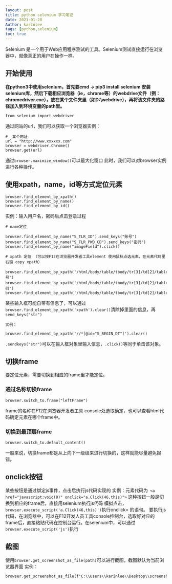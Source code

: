 ```yaml
---
layout: post
title: python selenium 学习笔记
date: 2021-01-28
Author: karinlee
tags: [python,selenium]
toc: true
---
```

Selenium 是一个用于Web应用程序测试的工具。Selenium测试直接运行在浏览器中，就像真正的用户在操作一样。



## 开始使用

**在python3中使用selenium，首先要cmd -> pip3 install selenium 安装selenium库，然后下载相应浏览器（ie，chrome等）的webdrive文件（例：chromedriver.exe），放在某个文件夹里（如D:\webdrive），再将该文件夹的路径加入到环境变量的path里。**

```
from selenium import webdriver
```
通过网站的url，我们可以获取一个浏览器实例：
```
#  某个网址
url = "http://www.xxxxxx.com"
browser = webdriver.Chrome()
browser.get(url)
```
通过`browser.maximize_window()`可以最大化窗口
此时，我们可以对browser实例进行各种操作。
## 使用xpath，name，id等方式定位元素
```
browser.find_element_by_xpath()
browser.find_element_by_name()
browser.find_element_by_id()
```
实例：输入用户名，密码后点击登录过程
```
# name定位

browser.find_element_by_name("S_TLR_ID").send_keys("账号")
browser.find_element_by_name("S_TLR_PWD_CD").send_keys("密码")
browser.find_element_by_name("imageField").click()

# xpath 定位 （可以按F12在浏览器开发者工具element 使用鼠标点选元素，在元素代码里右键 copy xpath）

browser.find_element_by_xpath('/html/body/table/tbody/tr[3]/td[2]/table[1]/tbody/tr[1]/td[2]/div/input').send_keys("账号")
browser.find_element_by_xpath('/html/body/table/tbody/tr[3]/td[2]/table[1]/tbody/tr[2]/td[2]/div/input').send_keys("密码")
browser.find_element_by_xpath('/html/body/table/tbody/tr[3]/td[2]/table[1]/tbody/tr[3]/td/input').click()

```
某些输入框可能自带有信息了，可以通过`browser.find_element_by_xpath('xpath').clear()`清除掉里面的信息，再`send_keys("str")`
```
实例：

browser.find_element_by_xpath('//*[@id="S_BEGIN_DT"]').clear()
```
`.sendkeys("str")`可以在输入框对象里输入信息，`.click()`等同于单击该对象。
## 切换frame
要定位元素，需要切换到相应的frame里才能定位。
### 通过名称切换frame
```
browser.switch_to.frame("leftFrame")
```
frame的名称在F12在浏览器开发者工具 console处选取确定，也可以查看html代码确定元素在哪个frame中。
### 切换到最顶层frame
```
browser.switch_to.default_content()
```
一般来说，切换frame都是从上向下一级级来进行切换的，这样就能尽量避免报错。
## onclick按钮
某些按钮是通过绑定js事件，点击后执行js代码实现的
实例：元素代码为` <a href="javascript:void(0)" onclick="a.Click(46,this)">`
这种按钮一般是切换到相应的frame后，直接用selenium执行js代码 模拟点击，`browser.execute_script('a.Click(46,this)')`执行onclick= 的语句。
要执行js代码，在浏览器中，可以在F12开发人员工具console控制台，选取好对应的frame后，直接粘贴代码在控制台运行。在selenium中，可以通过`browser.execute_script('js')`执行
## 截图
使用`browser.get_screenshot_as_file(path)`可以进行截图，截图默认为当前浏览器界面
实例：
```
browser.get_screenshot_as_file(f"C:\\Users\\karinlee\\Desktop\\screenshot_yd\\picturename.png")
```

